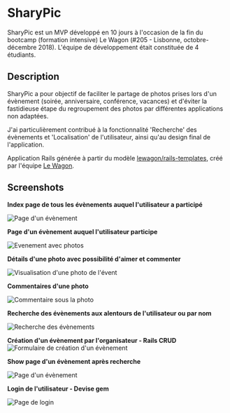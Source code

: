# SharyPic

SharyPic est un MVP développé en 10 jours à l'occasion de la fin du bootcamp (formation intensive) Le Wagon (#205 - Lisbonne, octobre-décembre 2018). L'équipe de développement était constituée de 4 étudiants.

## Description

SharyPic a pour objectif de faciliter le partage de photos prises lors d'un évènement (soirée, anniversaire, conférence, vacances) et d'éviter la fastidieuse étape du regroupement des photos par différentes applications non adaptées.

J'ai particulièrement contribué à la fonctionnalité 'Recherche' des évènements et 'Localisation' de l'utilisateur, ainsi qu'au design final de l'application.

Application Rails générée à partir du modèle [lewagon/rails-templates](https://github.com/lewagon/rails-templates), créé par l'équipe [Le Wagon](https://www.lewagon.com).

## Screenshots

**Index page de tous les évènements auquel l'utilisateur a participé**

![Page d'un évènement](/public/images/index_event.png)

**Page d'un évènement auquel l'utilisateur participe**

![Evenement avec photos](/public/images/show_event_afterjoin.png)

**Détails d'une photo avec possibilité d'aimer et commenter**

![Visualisation d'une photo de l'évent](/public/images/show_photo.png)

**Commentaires d'une photo**

![Commentaire sous la photo](/public/images/comments.png)

**Recherche des évènements aux alentours de l'utilisateur ou par nom**

![Recherche des évènements](/public/images/search.png)

**Création d'un évènement par l'organisateur - Rails CRUD**
![Formulaire de création d'un évènement](/public/images/create.png)

**Show page d'un évènement après recherche**

![Page d'un évènement](/public/images/show_event_beforejoin.png)

**Login de l'utilisateur - Devise gem**

![Page de login](/public/images/login.png)

